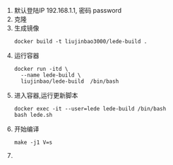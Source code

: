 1. 默认登陆IP 192.168.1.1, 密码 password
1. 克隆
1. 生成镜像
   ```
   docker build -t liujinbao3000/lede-build .
   ```
1. 运行容器
   ```
   docker run -itd \
     --name lede-build \
     liujinbao/lede-build  /bin/bash
   ```
1. 进入容器,运行更新脚本
   ```
   docker exec -it --user=lede lede-build /bin/bash
   bash lede.sh
   ```
1. 开始编译
   ```
   make -j1 V=s
   ```
1. 
   
